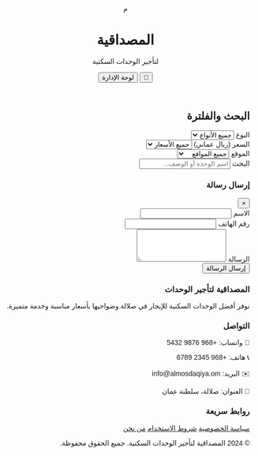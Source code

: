 <!DOCTYPE html>
<html lang="ar" dir="rtl">
<head>
<meta charset="UTF-8">
<meta name="viewport" content="width=device-width, initial-scale=1.0">
<title>المصداقية لتأجير الوحدات السكنية</title>
<script src="https://cdn.tailwindcss.com"></script>
<link rel="stylesheet" href="https://cdn.jsdelivr.net/npm/swiper@10/swiper-bundle.min.css">
<script src="https://cdn.jsdelivr.net/npm/swiper@10/swiper-bundle.min.js"></script>
<link rel="preconnect" href="https://fonts.googleapis.com">
<link rel="preconnect" href="https://fonts.gstatic.com" crossorigin>
<link href="https://fonts.googleapis.com/css2?family=Cairo:wght@200;300;400;500;600;700;800&display=swap" rel="stylesheet">
<script>
tailwind.config = {
theme: {
extend: {
fontFamily: {
'cairo': ['Cairo', 'sans-serif'],
},
colors: {
'oman-blue': '#003f7f',
'oman-light': '#4a90e2',
'accent': '#22c55e',
'warning': '#f59e0b',
}
}
}
}
</script>
<style>
* {
font-family: 'Cairo', sans-serif;
}

.glass-effect {
background: rgba(255, 255, 255, 0.1);
backdrop-filter: blur(10px);
border: 1px solid rgba(255, 255, 255, 0.2);
}

.dark .glass-effect {
background: rgba(0, 0, 0, 0.2);
border: 1px solid rgba(255, 255, 255, 0.1);
}

.gradient-bg {
background: linear-gradient(135deg, #667eea 0%, #764ba2 100%);
}

.dark .gradient-bg {
background: linear-gradient(135deg, #2d3748 0%, #1a202c 100%);
}

.neumorphic {
background: #f7fafc;
box-shadow: 20px 20px 60px #d1d9e6, -20px -20px 60px #ffffff;
}

.dark .neumorphic {
background: #2d3748;
box-shadow: 20px 20px 60px #1a202c, -20px -20px 60px #4a5568;
}

.swiper-pagination-bullet {
background: #4a90e2;
}

.available-day {
background: linear-gradient(45deg, #22c55e, #16a34a);
color: white;
}

.booked-day {
background: linear-gradient(45deg, #ef4444, #dc2626);
color: white;
}

.selected-day {
background: linear-gradient(45deg, #4a90e2, #3b82f6);
color: white;
border: 2px solid #1d4ed8;
}

.fade-in {
animation: fadeIn 0.5s ease-in;
}

@keyframes fadeIn {
from { opacity: 0; transform: translateY(20px); }
to { opacity: 1; transform: translateY(0); }
}

.slide-in {
animation: slideIn 0.3s ease-out;
}

@keyframes slideIn {
from { transform: translateX(-100%); }
to { transform: translateX(0); }
}

/* إصلاح مشكلة التمرير في النوافذ المنبثقة */
.modal-container {
overflow-y: auto;
max-height: 100vh;
}

.modal-content {
margin: 1rem;
max-height: calc(100vh - 2rem);
overflow-y: auto;
}

/* إصلاح مشكلة ألوان النصوص */
.text-adaptive {
color: #374151; /* default gray-700 */
}

.dark .text-adaptive {
color: #f3f4f6; /* dark mode gray-100 */
}

.text-adaptive-secondary {
color: #6b7280; /* default gray-500 */
}

.dark .text-adaptive-secondary {
color: #d1d5db; /* dark mode gray-300 */
}
</style>
</head>
<body class="bg-gray-50 dark:bg-gray-900 transition-all duration-300">
<!-- Header -->
<header class="bg-white dark:bg-gray-800 shadow-lg transition-all duration-300">
<div class="container mx-auto px-4 py-4">
<div class="flex justify-between items-center">
<div class="flex items-center space-x-4 space-x-reverse">
<div class="w-12 h-12 bg-gradient-to-br from-oman-blue to-oman-light rounded-lg flex items-center justify-center">
<span class="text-white font-bold text-xl">م</span>
</div>
<div>
<h1 class="text-2xl font-bold text-oman-blue dark:text-oman-light">المصداقية</h1>
<p class="text-sm text-adaptive-secondary">لتأجير الوحدات السكنية</p>
</div>
</div>

<div class="flex items-center space-x-4 space-x-reverse">
<button onclick="toggleDarkMode()" class="p-2 rounded-lg bg-gray-100 dark:bg-gray-700 hover:bg-gray-200 dark:hover:bg-gray-600 transition-all duration-300">
<span id="theme-icon" class="text-xl">🌙</span>
</button>
<button onclick="showAdminLogin()" class="px-4 py-2 bg-oman-blue hover:bg-oman-light text-white rounded-lg transition-all duration-300">
لوحة الإدارة
</button>
</div>
</div>
</div>
</header>

<!-- Main Content -->
<main id="main-content" class="container mx-auto px-4 py-8">
<!-- Filters Section -->
<div class="neumorphic rounded-2xl p-6 mb-8 fade-in">
<h2 class="text-xl font-bold text-adaptive mb-4">البحث والفلترة</h2>
<div class="grid grid-cols-1 md:grid-cols-4 gap-4">
<div>
<label class="block text-sm font-medium text-adaptive-secondary mb-2">النوع</label>
<select id="typeFilter" class="w-full p-3 border rounded-lg bg-white dark:bg-gray-700 dark:border-gray-600 text-adaptive text-base">
<option value="">جميع الأنواع</option>
<option value="شقة">شقق</option>
<option value="غرفة">غرف</option>
<option value="فيلا">فلل</option>
<option value="بيت">بيوت</option>
</select>
</div>

<div>
<label class="block text-sm font-medium text-adaptive-secondary mb-2">السعر (ريال عماني)</label>
<select id="priceFilter" class="w-full p-3 border rounded-lg bg-white dark:bg-gray-700 dark:border-gray-600 text-adaptive text-base">
<option value="">جميع الأسعار</option>
<option value="0-30">أقل من 30</option>
<option value="30-60">30 - 60</option>
<option value="60-90">60 - 90</option>
<option value="90+">90 وأكثر</option>
</select>
</div>

<div>
<label class="block text-sm font-medium text-adaptive-secondary mb-2">الموقع</label>
<select id="locationFilter" class="w-full p-3 border rounded-lg bg-white dark:bg-gray-700 dark:border-gray-600 text-adaptive text-base">
<option value="">جميع المواقع</option>
<option value="صلالة الجديدة">صلالة الجديدة</option>
<option value="صلالة الوسطى">صلالة الوسطى</option>
<option value="صلالة الغربية">صلالة الغربية</option>
<option value="عوقد">عوقد</option>
<option value="السعادة">السعادة</option>
<option value="صحنوت">صحنوت</option>
<option value="ريسوت">ريسوت</option>
</select>
</div>

<div>
<label class="block text-sm font-medium text-adaptive-secondary mb-2">البحث</label>
<input id="searchInput" type="text" placeholder="اسم الوحدة أو الوصف..." class="w-full p-3 border rounded-lg bg-white dark:bg-gray-700 dark:border-gray-600 text-adaptive text-base">
</div>
</div>
</div>

<!-- Units Grid -->
<div id="unitsGrid" class="grid grid-cols-1 md:grid-cols-2 lg:grid-cols-3 xl:grid-cols-4 gap-6">
<!-- Units will be loaded here -->
</div>
</main>

<!-- Admin Panel -->
<div id="adminPanel" class="hidden fixed inset-0 z-50 bg-gray-900 bg-opacity-75">
<div class="modal-container">
<div class="modal-content bg-white dark:bg-gray-800 rounded-2xl shadow-2xl">
<!-- Admin content will be loaded here -->
</div>
</div>
</div>

<!-- Unit Details Modal -->
<div id="unitModal" class="hidden fixed inset-0 z-40 bg-gray-900 bg-opacity-75">
<div class="modal-container">
<div class="modal-content bg-white dark:bg-gray-800 rounded-2xl shadow-2xl">
<!-- Unit details will be loaded here -->
</div>
</div>
</div>

<!-- Contact Modal -->
<div id="contactModal" class="hidden fixed inset-0 z-40 bg-gray-900 bg-opacity-75">
<div class="modal-container flex items-center justify-center">
<div class="bg-white dark:bg-gray-800 rounded-2xl shadow-2xl w-full max-w-md m-4">
<div class="p-6">
<div class="flex justify-between items-center mb-4">
<h3 class="text-xl font-bold text-adaptive">إرسال رسالة</h3>
<button onclick="closeContactModal()" class="text-adaptive-secondary hover:text-adaptive">
<span class="text-2xl">×</span>
</button>
</div>
<form id="contactForm" class="space-y-4">
<div>
<label class="block text-sm font-medium text-adaptive-secondary mb-2">الاسم</label>
<input type="text" required class="w-full p-3 border rounded-lg bg-white dark:bg-gray-700 dark:border-gray-600 text-adaptive text-base">
</div>
<div>
<label class="block text-sm font-medium text-adaptive-secondary mb-2">رقم الهاتف</label>
<input type="tel" required class="w-full p-3 border rounded-lg bg-white dark:bg-gray-700 dark:border-gray-600 text-adaptive text-base">
</div>
<div>
<label class="block text-sm font-medium text-adaptive-secondary mb-2">الرسالة</label>
<textarea required rows="4" class="w-full p-3 border rounded-lg bg-white dark:bg-gray-700 dark:border-gray-600 text-adaptive text-base"></textarea>
</div>
<button type="submit" class="w-full bg-accent hover:bg-green-600 text-white py-3 rounded-lg font-medium transition-all duration-300">
إرسال الرسالة
</button>
</form>
</div>
</div>
</div>
</div>

<!-- Footer -->
<footer class="bg-oman-blue dark:bg-gray-800 text-white py-8 mt-16">
<div class="container mx-auto px-4">
<div class="grid grid-cols-1 md:grid-cols-3 gap-8">
<div>
<h3 class="text-xl font-bold mb-4" id="footer-company-name">المصداقية لتأجير الوحدات</h3>
<p class="text-gray-300" id="footer-description">نوفر أفضل الوحدات السكنية للإيجار في صلالة وضواحيها بأسعار مناسبة وخدمة متميزة.</p>
</div>
<div>
<h3 class="text-xl font-bold mb-4">التواصل</h3>
<div class="space-y-2">
<p id="footer-whatsapp">📱 واتساب: +968 9876 5432</p>
<p id="footer-phone">📞 هاتف: +968 2345 6789</p>
<p id="footer-email">✉️ البريد: info@almosdaqiya.om</p>
<p id="footer-address">📍 العنوان: صلالة، سلطنة عمان</p>
</div>
</div>
<div>
<h3 class="text-xl font-bold mb-4">روابط سريعة</h3>
<div class="space-y-2">
<a href="#" class="block hover:text-oman-light transition-colors">سياسة الخصوصية</a>
<a href="#" class="block hover:text-oman-light transition-colors">شروط الاستخدام</a>
<a href="#" class="block hover:text-oman-light transition-colors">من نحن</a>
</div>
</div>
</div>
<div class="border-t border-gray-600 mt-8 pt-8 text-center">
<p>&copy; 2024 المصداقية لتأجير الوحدات السكنية. جميع الحقوق محفوظة.</p>
</div>
</div>
</footer>

<script>
// Database simulation with persistence
function loadFromStorage(key, defaultValue) {
try {
const stored = sessionStorage.getItem(key);
return stored ? JSON.parse(stored) : defaultValue;
} catch (e) {
return defaultValue;
}
}

function saveToStorage(key, value) {
try {
sessionStorage.setItem(key, JSON.stringify(value));
} catch (e) {
console.warn('تعذر حفظ البيانات');
}
}

let siteSettings = loadFromStorage('siteSettings', {
phone: '+968 2345 6789',
whatsapp: '+968 9876 5432',
email: 'info@almosdaqiya.om',
address: 'صلالة، سلطنة عمان',
companyName: 'المصداقية لتأجير الوحدات السكنية',
description: 'نوفر أفضل الوحدات السكنية للإيجار في صلالة وضواحيها بأسعار مناسبة وخدمة متميزة.'
});

let units = loadFromStorage('units', [
{
id: 1,
name: "شقة الخليج الراقية",
type: "شقة",
location: "صلالة الجديدة",
description: "شقة مفروشة بالكامل مع إطلالة رائعة على البحر، تحتوي على غرفتين وصالة ومطبخ مجهز",
images: [
"https://picsum.photos/400/300?random=1",
"https://picsum.photos/400/300?random=2",
"https://picsum.photos/400/300?random=3"
],
basePrice: 45,
availability: generateAvailability(45),
contact: {
whatsapp: "+96812345678",
phone: "+96812345678"
}
},
{
id: 2,
name: "فيلا النخيل الفاخرة",
type: "فيلا",
location: "عوقد",
description: "فيلا واسعة مع حديقة خاصة ومسبح، 4 غرف نوم وصالة كبيرة، مناسبة للعائلات الكبيرة",
images: [
"https://picsum.photos/400/300?random=4",
"https://picsum.photos/400/300?random=5",
"https://picsum.photos/400/300?random=6"
],
basePrice: 120,
availability: generateAvailability(120),
contact: {
whatsapp: "+96812345679",
phone: "+96812345679"
}
},
{
id: 3,
name: "غرفة الطلاب المريحة",
type: "غرفة",
location: "صلالة الوسطى",
description: "غرفة مفروشة مناسبة للطلاب مع خدمات مشتركة، قريبة من الجامعة والخدمات",
images: [
"https://picsum.photos/400/300?random=7",
"https://picsum.photos/400/300?random=8"
],
basePrice: 25,
availability: generateAvailability(25),
contact: {
whatsapp: "+96812345680",
phone: "+96812345680"
}
},
{
id: 4,
name: "بيت العائلة التقليدي",
type: "بيت",
location: "صحنوت",
description: "بيت تقليدي مجدد بالكامل، 3 غرف وصالة مع فناء داخلي، هادئ ومناسب للعائلات",
images: [
"https://picsum.photos/400/300?random=9",
"https://picsum.photos/400/300?random=10",
"https://picsum.photos/400/300?random=11"
],
basePrice: 65,
availability: generateAvailability(65),
contact: {
whatsapp: "+96812345681",
phone: "+96812345681"
}
},
{
id: 5,
name: "شقة المدينة العصرية",
type: "شقة",
location: "صلالة الغربية",
description: "شقة حديثة في قلب المدينة، غرفة واحدة وصالة، مؤثثة بأثاث عصري وأجهزة حديثة",
images: [
"https://picsum.photos/400/300?random=12",
"https://picsum.photos/400/300?random=13"
],
basePrice: 55,
availability: generateAvailability(55),
contact: {
whatsapp: "+96812345682",
phone: "+96812345682"
}
},
{
id: 6,
name: "غرفة الشباب المودرن",
type: "غرفة",
location: "السعادة",
description: "غرفة حديثة ومريحة مع خدمات مشتركة عالية الجودة، مناسبة للشباب والمهنيين",
images: [
"https://picsum.photos/400/300?random=14",
"https://picsum.photos/400/300?random=15"
],
basePrice: 35,
availability: generateAvailability(35),
contact: {
whatsapp: "+96812345683",
phone: "+96812345683"
}
}
]);

let messages = loadFromStorage('messages', []);
let currentUser = null;
let selectedDates = [];
let currentUnit = null;

// Generate availability for next 14 days
function generateAvailability(basePrice) {
const availability = {};
const today = new Date();

for (let i = 0; i < 14; i++) {
const date = new Date(today);
date.setDate(today.getDate() + i);
const dateStr = date.toISOString().split('T')[0];

// Random availability and price variation
const isAvailable = Math.random() > 0.3; // 70% chance available
const priceMultiplier = 0.8 + Math.random() * 0.4; // ±20% price variation

availability[dateStr] = {
available: isAvailable,
price: Math.round(basePrice * priceMultiplier)
};
}

return availability;
}

// Initialize app
function initApp() {
loadUnits();
setupEventListeners();
initDarkMode();
updateFooter();
}

// Update footer with site settings
function updateFooter() {
document.getElementById('footer-company-name').textContent = siteSettings.companyName;
document.getElementById('footer-description').textContent = siteSettings.description;
document.getElementById('footer-whatsapp').textContent = `📱 واتساب: ${siteSettings.whatsapp}`;
document.getElementById('footer-phone').textContent = `📞 هاتف: ${siteSettings.phone}`;
document.getElementById('footer-email').textContent = `✉️ البريد: ${siteSettings.email}`;
document.getElementById('footer-address').textContent = `📍 العنوان: ${siteSettings.address}`;
}

// Dark mode functions
function initDarkMode() {
if (window.matchMedia && window.matchMedia('(prefers-color-scheme: dark)').matches) {
document.documentElement.classList.add('dark');
updateThemeIcon();
}

window.matchMedia('(prefers-color-scheme: dark)').addEventListener('change', event => {
if (event.matches) {
document.documentElement.classList.add('dark');
} else {
document.documentElement.classList.remove('dark');
}
updateThemeIcon();
});
}

function toggleDarkMode() {
document.documentElement.classList.toggle('dark');
updateThemeIcon();
}

function updateThemeIcon() {
const icon = document.getElementById('theme-icon');
const isDark = document.documentElement.classList.contains('dark');
icon.textContent = isDark ? '☀️' : '🌙';
}

// Event listeners
function setupEventListeners() {
document.getElementById('typeFilter').addEventListener('change', filterUnits);
document.getElementById('priceFilter').addEventListener('change', filterUnits);
document.getElementById('locationFilter').addEventListener('change', filterUnits);
document.getElementById('searchInput').addEventListener('input', filterUnits);

document.getElementById('contactForm').addEventListener('submit', function(e) {
e.preventDefault();
submitContactForm();
});
}

// Load and display units
function loadUnits() {
const grid = document.getElementById('unitsGrid');
grid.innerHTML = '';

units.forEach(unit => {
const unitCard = createUnitCard(unit);
grid.appendChild(unitCard);
});

// Initialize swipers after DOM is updated
setTimeout(() => {
units.forEach(unit => {
new Swiper(`#swiper-${unit.id}`, {
pagination: {
el: `#swiper-${unit.id} .swiper-pagination`,
clickable: true,
},
navigation: {
nextEl: `#swiper-${unit.id} .swiper-button-next`,
prevEl: `#swiper-${unit.id} .swiper-button-prev`,
},
loop: true,
});
});
}, 100);
}

// Create unit card
function createUnitCard(unit) {
const card = document.createElement('div');
card.className = 'neumorphic rounded-2xl overflow-hidden fade-in hover:shadow-2xl transition-all duration-300';

const availableDates = Object.entries(unit.availability)
.filter(([date, info]) => info.available)
.slice(0, 7); // Show next 7 available days

card.innerHTML = `
<div class="relative">
<div class="swiper" id="swiper-${unit.id}">
<div class="swiper-wrapper">
${unit.images.map(img => `
<div class="swiper-slide">
<img src="${img}" alt="${unit.name}" class="w-full h-48 object-cover">
</div>
`).join('')}
</div>
<div class="swiper-pagination"></div>
<div class="swiper-button-next"></div>
<div class="swiper-button-prev"></div>
</div>
<div class="absolute top-2 right-2 bg-oman-blue text-white px-2 py-1 rounded-lg text-sm font-bold">
${unit.type}
</div>
</div>

<div class="p-4">
<h3 class="text-lg font-bold text-adaptive mb-2">${unit.name}</h3>
<p class="text-sm text-adaptive-secondary mb-2">📍 ${unit.location}</p>
<p class="text-sm text-adaptive mb-4 line-clamp-2">${unit.description}</p>

<!-- Available dates mini calendar -->
<div class="mb-4">
<h4 class="text-sm font-medium text-adaptive-secondary mb-2">الأيام المتاحة القادمة</h4>
<div class="grid grid-cols-7 gap-1">
${availableDates.map(([date, info]) => {
const dateObj = new Date(date);
const dayName = dateObj.toLocaleDateString('en-US', { weekday: 'short' });
const dayNumber = dateObj.getDate();
return `
<div class="text-center p-1 bg-accent text-white rounded text-xs">
<div class="font-bold">${dayName}</div>
<div>${dayNumber}</div>
<div class="text-xs">${info.price}ر.ع</div>
</div>
`;
}).join('')}
</div>
</div>

<div class="flex justify-between items-center">
<div class="text-lg font-bold text-oman-blue dark:text-oman-light">
من ${unit.basePrice} ر.ع/ليلة
</div>
<div class="flex space-x-2 space-x-reverse">
<button onclick="showUnitDetails(${unit.id})" class="px-3 py-1 bg-oman-blue hover:bg-oman-light text-white rounded-lg text-sm transition-all duration-300">
التفاصيل
</button>
<a href="https://wa.me/${unit.contact.whatsapp}?text=${encodeURIComponent('مرحباً، أود الاستفسار عن ' + unit.name)}" target="_blank" class="px-3 py-1 bg-accent hover:bg-green-600 text-white rounded-lg text-sm transition-all duration-300 inline-block text-center">
تواصل
</a>
</div>
</div>
</div>
`;

return card;
}

// Filter units
function filterUnits() {
const typeFilter = document.getElementById('typeFilter').value;
const priceFilter = document.getElementById('priceFilter').value;
const locationFilter = document.getElementById('locationFilter').value;
const searchInput = document.getElementById('searchInput').value.toLowerCase();

const filteredUnits = units.filter(unit => {
// Type filter
if (typeFilter && unit.type !== typeFilter) return false;

// Price filter
if (priceFilter) {
const [min, max] = priceFilter.split('-').map(p => p.replace('+', ''));
if (max) {
if (unit.basePrice < parseInt(min) || unit.basePrice > parseInt(max)) return false;
} else {
if (unit.basePrice < parseInt(min)) return false;
}
}

// Location filter
if (locationFilter && unit.location !== locationFilter) return false;

// Search filter
if (searchInput) {
const searchText = unit.name.toLowerCase() + ' ' + unit.description.toLowerCase();
if (!searchText.includes(searchInput)) return false;
}

return true;
});

const grid = document.getElementById('unitsGrid');
grid.innerHTML = '';

if (filteredUnits.length === 0) {
grid.innerHTML = `
<div class="col-span-full text-center py-12">
<div class="text-6xl mb-4">🏠</div>
<h3 class="text-xl font-bold text-adaptive mb-2">لا توجد وحدات متاحة</h3>
<p class="text-adaptive-secondary">جرب تغيير معايير البحث</p>
</div>
`;
return;
}

filteredUnits.forEach(unit => {
const unitCard = createUnitCard(unit);
grid.appendChild(unitCard);
});

// Re-initialize swipers
setTimeout(() => {
filteredUnits.forEach(unit => {
new Swiper(`#swiper-${unit.id}`, {
pagination: {
el: `#swiper-${unit.id} .swiper-pagination`,
clickable: true,
},
navigation: {
nextEl: `#swiper-${unit.id} .swiper-button-next`,
prevEl: `#swiper-${unit.id} .swiper-button-prev`,
},
loop: true,
});
});
}, 100);
}

// Show unit details modal
function showUnitDetails(unitId) {
const unit = units.find(u => u.id === unitId);
currentUnit = unit;
selectedDates = [];

const modal = document.getElementById('unitModal');
modal.querySelector('.modal-content').innerHTML = `
<div class="p-6">
<div class="flex justify-between items-start mb-6">
<div>
<h2 class="text-2xl font-bold text-adaptive">${unit.name}</h2>
<p class="text-adaptive-secondary">📍 ${unit.location} • ${unit.type}</p>
</div>
<button onclick="closeUnitModal()" class="text-adaptive-secondary hover:text-adaptive">
<span class="text-3xl">×</span>
</button>
</div>

<!-- Images -->
<div class="mb-6">
<div class="swiper" id="modal-swiper">
<div class="swiper-wrapper">
${unit.images.map(img => `
<div class="swiper-slide">
<img src="${img}" alt="${unit.name}" class="w-full h-64 md:h-96 object-cover rounded-lg">
</div>
`).join('')}
</div>
<div class="swiper-pagination"></div>
<div class="swiper-button-next"></div>
<div class="swiper-button-prev"></div>
</div>
</div>

<!-- Description -->
<div class="mb-6">
<h3 class="text-lg font-bold text-adaptive mb-2">الوصف</h3>
<p class="text-adaptive">${unit.description}</p>
</div>

<!-- Availability Calendar -->
<div class="mb-6">
<h3 class="text-lg font-bold text-adaptive mb-4">التواريخ المتاحة وأسعارها</h3>
<div class="grid grid-cols-7 gap-2" id="calendar-${unit.id}">
${generateCalendar(unit)}
</div>
<div id="selected-info" class="mt-4 p-4 bg-gray-100 dark:bg-gray-700 rounded-lg hidden">
<h4 class="font-bold text-adaptive mb-2">التواريخ المختارة:</h4>
<div id="selected-dates" class="text-adaptive"></div>
<div id="total-price" class="text-xl font-bold text-oman-blue dark:text-oman-light mt-2"></div>
<button onclick="confirmBooking()" class="mt-3 w-full bg-accent hover:bg-green-600 text-white py-2 rounded-lg font-medium transition-all duration-300">
تأكيد الحجز
</button>
</div>
</div>

<!-- Contact Info -->
<div class="border-t pt-6">
<h3 class="text-lg font-bold text-adaptive mb-4">معلومات التواصل</h3>
<div class="flex flex-wrap gap-4">
<a href="https://wa.me/${unit.contact.whatsapp}" target="_blank" class="flex items-center space-x-2 space-x-reverse bg-green-500 hover:bg-green-600 text-white px-4 py-2 rounded-lg transition-all duration-300">
<span>💬</span>
<span>واتساب</span>
</a>
<a href="tel:${unit.contact.phone}" class="flex items-center space-x-2 space-x-reverse bg-blue-500 hover:bg-blue-600 text-white px-4 py-2 rounded-lg transition-all duration-300">
<span>📞</span>
<span>اتصال مباشر</span>
</a>
<button onclick="showContactModal(${unit.id})" class="flex items-center space-x-2 space-x-reverse bg-oman-blue hover:bg-oman-light text-white px-4 py-2 rounded-lg transition-all duration-300">
<span>✉️</span>
<span>إرسال رسالة</span>
</button>
</div>
</div>
</div>
`;

modal.classList.remove('hidden');

// Initialize modal swiper
setTimeout(() => {
new Swiper('#modal-swiper', {
pagination: {
el: '#modal-swiper .swiper-pagination',
clickable: true,
},
navigation: {
nextEl: '#modal-swiper .swiper-button-next',
prevEl: '#modal-swiper .swiper-button-prev',
},
loop: true,
});
}, 100);
}

// Generate calendar for unit
function generateCalendar(unit) {
let html = '';
const today = new Date();

// Add day headers in English (Gregorian calendar)
const dayHeaders = ['Sun', 'Mon', 'Tue', 'Wed', 'Thu', 'Fri', 'Sat'];
dayHeaders.forEach(day => {
html += `<div class="text-center font-bold text-adaptive p-2">${day}</div>`;
});

// Add padding for first week
const firstDay = today.getDay();
for (let i = 0; i < firstDay; i++) {
html += `<div></div>`;
}

// Add days
for (let i = 0; i < 14; i++) {
const date = new Date(today);
date.setDate(today.getDate() + i);
const dateStr = date.toISOString().split('T')[0];
const dayInfo = unit.availability[dateStr];

if (dayInfo) {
const cssClass = dayInfo.available ? 'available-day cursor-pointer hover:opacity-80' : 'booked-day cursor-not-allowed';
const formattedDate = date.toLocaleDateString('en-US', { month: 'short', day: 'numeric' });
html += `
<div onclick="${dayInfo.available ? `selectDate('${dateStr}', ${dayInfo.price})` : ''}"
class="text-center p-2 rounded-lg ${cssClass} transition-all duration-300"
data-date="${dateStr}">
<div class="font-bold">${date.getDate()}</div>
<div class="text-xs">${dayInfo.available ? dayInfo.price + 'ر.ع' : 'محجوز'}</div>
</div>
`;
}
}

return html;
}

// Select date for booking
function selectDate(dateStr, price) {
const dateElement = document.querySelector(`[data-date="${dateStr}"]`);

if (selectedDates.find(d => d.date === dateStr)) {
// Deselect
selectedDates = selectedDates.filter(d => d.date !== dateStr);
dateElement.classList.remove('selected-day');
dateElement.classList.add('available-day');
} else {
// Select
selectedDates.push({ date: dateStr, price: price });
dateElement.classList.remove('available-day');
dateElement.classList.add('selected-day');
}

updateSelectedInfo();
}

// Update selected dates info
function updateSelectedInfo() {
const selectedInfo = document.getElementById('selected-info');
const selectedDatesDiv = document.getElementById('selected-dates');
const totalPriceDiv = document.getElementById('total-price');

if (selectedDates.length === 0) {
selectedInfo.classList.add('hidden');
return;
}

selectedInfo.classList.remove('hidden');

// Sort dates
selectedDates.sort((a, b) => new Date(a.date) - new Date(b.date));

// Display dates in Gregorian format
const datesText = selectedDates.map(d => {
const date = new Date(d.date);
return `${date.toLocaleDateString('en-US')} (${d.price} ر.ع)`;
}).join(' • ');

selectedDatesDiv.textContent = datesText;

// Calculate total
const total = selectedDates.reduce((sum, d) => sum + d.price, 0);
totalPriceDiv.textContent = `المجموع: ${total} ر.ع لمدة ${selectedDates.length} ليلة`;
}

// Confirm booking
function confirmBooking() {
if (selectedDates.length === 0) return;

const total = selectedDates.reduce((sum, d) => sum + d.price, 0);
const message = `أود حجز ${currentUnit.name} للتواريخ التالية:\n${selectedDates.map(d => new Date(d.date).toLocaleDateString('en-US')).join(', ')}\nالمجموع: ${total} ر.ع`;

// Open WhatsApp with pre-filled message
const whatsappUrl = `https://wa.me/${currentUnit.contact.whatsapp}?text=${encodeURIComponent(message)}`;
window.open(whatsappUrl, '_blank');

// Show success message
showNotification('تم إرسال طلب الحجز عبر واتساب!', 'success');
closeUnitModal();
}

// Close unit modal
function closeUnitModal() {
document.getElementById('unitModal').classList.add('hidden');
selectedDates = [];
currentUnit = null;
}

// Show contact modal
function showContactModal(unitId) {
const unit = units.find(u => u.id === unitId);
currentUnit = unit;
document.getElementById('contactModal').classList.remove('hidden');
}

// Close contact modal
function closeContactModal() {
document.getElementById('contactModal').classList.add('hidden');
document.getElementById('contactForm').reset();
}

// Submit contact form
function submitContactForm() {
const form = document.getElementById('contactForm');
const formData = new FormData(form);

const message = {
id: Date.now(),
unitId: currentUnit.id,
unitName: currentUnit.name,
name: formData.get('name') || form.elements[0].value,
phone: formData.get('phone') || form.elements[1].value,
message: formData.get('message') || form.elements[2].value,
timestamp: new Date().toISOString()
};

messages.push(message);
saveToStorage('messages', messages);

showNotification('تم إرسال رسالتك بنجاح! سنتواصل معك قريباً.', 'success');
closeContactModal();
}

// Admin functions
function showAdminLogin() {
const adminPanel = document.getElementById('adminPanel');
adminPanel.querySelector('.modal-content').innerHTML = `
<div class="p-8">
<div class="text-center mb-8">
<div class="w-16 h-16 bg-gradient-to-br from-oman-blue to-oman-light rounded-full flex items-center justify-center mx-auto mb-4">
<span class="text-white font-bold text-2xl">🔐</span>
</div>
<h2 class="text-2xl font-bold text-adaptive">تسجيل دخول الإدارة</h2>
</div>

<form onsubmit="adminLogin(event)" class="space-y-6">
<div>
<label class="block text-sm font-medium text-adaptive-secondary mb-2">اسم المستخدم</label>
<input type="text" value="" required class="w-full p-3 border rounded-lg bg-white dark:bg-gray-700 dark:border-gray-600 text-adaptive text-base">
</div>
<div>
<label class="block text-sm font-medium text-adaptive-secondary mb-2">كلمة المرور</label>
<input type="password" value="" required class="w-full p-3 border rounded-lg bg-white dark:bg-gray-700 dark:border-gray-600 text-adaptive text-base">
</div>
<button type="submit" class="w-full bg-oman-blue hover:bg-oman-light text-white py-3 rounded-lg font-medium transition-all duration-300">
دخول
</button>
<button type="button" onclick="closeAdminPanel()" class="w-full bg-gray-500 hover:bg-gray-600 text-white py-3 rounded-lg font-medium transition-all duration-300">
إلغاء
</button>
</form>
</div>
`;
adminPanel.classList.remove('hidden');
}

// Admin login
function adminLogin(event) {
event.preventDefault();
const form = event.target;
const username = form.elements[0].value;
const password = form.elements[1].value;

if (username === 'AbuSalim' && password === '19802002') {
currentUser = { username: 'admin', role: 'admin' };
showAdminDashboard();
} else {
showNotification('بيانات تسجيل الدخول غير صحيحة', 'error');
}
}

// Show admin dashboard
function showAdminDashboard() {
const adminPanel = document.getElementById('adminPanel');
adminPanel.querySelector('.modal-content').innerHTML = `
<!-- Admin Header -->
<div class="bg-gradient-to-r from-oman-blue to-oman-light text-white p-6 rounded-t-2xl">
<div class="flex justify-between items-center">
<div>
<h1 class="text-2xl font-bold">لوحة إدارة المصداقية</h1>
<p class="text-blue-100">مرحباً بك، ${currentUser.username}</p>
</div>
<div class="flex space-x-4 space-x-reverse">
<button onclick="closeAdminPanel()" class="bg-white bg-opacity-20 hover:bg-opacity-30 px-4 py-2 rounded-lg transition-all duration-300">
خروج
</button>
</div>
</div>
</div>

<!-- Admin Navigation -->
<div class="border-b dark:border-gray-700">
<nav class="flex space-x-8 space-x-reverse px-6">
<button onclick="showAdminTab('units')" class="admin-tab-btn active px-4 py-3 font-medium border-b-2 border-oman-blue text-oman-blue">
إدارة الوحدات
</button>
<button onclick="showAdminTab('messages')" class="admin-tab-btn px-4 py-3 font-medium border-b-2 border-transparent text-adaptive-secondary hover:text-adaptive">
الرسائل (${messages.length})
</button>
<button onclick="showAdminTab('settings')" class="admin-tab-btn px-4 py-3 font-medium border-b-2 border-transparent text-adaptive-secondary hover:text-adaptive">
إعدادات الموقع
</button>
<button onclick="showAdminTab('analytics')" class="admin-tab-btn px-4 py-3 font-medium border-b-2 border-transparent text-adaptive-secondary hover:text-adaptive">
الإحصائيات
</button>
</nav>
</div>

<!-- Admin Content -->
<div id="admin-content" class="p-6">
${getAdminUnitsContent()}
</div>
`;
}

// Show admin tab
function showAdminTab(tab) {
// Update tab buttons
document.querySelectorAll('.admin-tab-btn').forEach(btn => {
btn.classList.remove('active', 'border-oman-blue', 'text-oman-blue');
btn.classList.add('border-transparent', 'text-adaptive-secondary');
});

event.target.classList.add('active', 'border-oman-blue', 'text-oman-blue');
event.target.classList.remove('border-transparent', 'text-adaptive-secondary');

// Update content
const content = document.getElementById('admin-content');
switch(tab) {
case 'units':
content.innerHTML = getAdminUnitsContent();
break;
case 'messages':
content.innerHTML = getAdminMessagesContent();
break;
case 'settings':
content.innerHTML = getAdminSettingsContent();
break;
case 'analytics':
content.innerHTML = getAdminAnalyticsContent();
break;
}
}

// Get admin units content
function getAdminUnitsContent() {
return `
<div class="mb-6">
<div class="flex justify-between items-center">
<h2 class="text-xl font-bold text-adaptive">إدارة الوحدات</h2>
<button onclick="showAddUnitForm()" class="bg-accent hover:bg-green-600 text-white px-6 py-2 rounded-lg font-medium transition-all duration-300">
+ إضافة وحدة جديدة
</button>
</div>
</div>

<div class="overflow-x-auto">
<table class="w-full bg-white dark:bg-gray-700 rounded-lg shadow">
<thead class="bg-gray-50 dark:bg-gray-800">
<tr>
<th class="px-6 py-3 text-right text-xs font-medium text-adaptive-secondary uppercase tracking-wider">الوحدة</th>
<th class="px-6 py-3 text-right text-xs font-medium text-adaptive-secondary uppercase tracking-wider">النوع</th>
<th class="px-6 py-3 text-right text-xs font-medium text-adaptive-secondary uppercase tracking-wider">الموقع</th>
<th class="px-6 py-3 text-right text-xs font-medium text-adaptive-secondary uppercase tracking-wider">السعر الأساسي</th>
<th class="px-6 py-3 text-right text-xs font-medium text-adaptive-secondary uppercase tracking-wider">الإجراءات</th>
</tr>
</thead>
<tbody class="divide-y divide-gray-200 dark:divide-gray-600">
${units.map(unit => `
<tr class="hover:bg-gray-50 dark:hover:bg-gray-600">
<td class="px-6 py-4">
<div class="flex items-center">
<img src="${unit.images[0]}" alt="${unit.name}" class="w-12 h-12 rounded-lg object-cover ml-4">
<div>
<div class="text-sm font-medium text-adaptive">${unit.name}</div>
</div>
</div>
</td>
<td class="px-6 py-4 text-sm text-adaptive">${unit.type}</td>
<td class="px-6 py-4 text-sm text-adaptive">${unit.location}</td>
<td class="px-6 py-4 text-sm text-adaptive">${unit.basePrice} ر.ع</td>
<td class="px-6 py-4 text-sm font-medium">
<div class="flex space-x-2 space-x-reverse">
<button onclick="editUnit(${unit.id})" class="text-oman-blue hover:text-oman-light">تعديل</button>
<button onclick="deleteUnit(${unit.id})" class="text-red-600 hover:text-red-900">حذف</button>
</div>
</td>
</tr>
`).join('')}
</tbody>
</table>
</div>
`;
}

// Get admin messages content
function getAdminMessagesContent() {
return `
<div class="mb-6">
<h2 class="text-xl font-bold text-adaptive">الرسائل الواردة</h2>
</div>

${messages.length === 0 ? `
<div class="text-center py-12">
<div class="text-6xl mb-4">📬</div>
<h3 class="text-xl font-bold text-adaptive mb-2">لا توجد رسائل</h3>
<p class="text-adaptive-secondary">ستظهر الرسائل الجديدة هنا</p>
</div>
` : `
<div class="space-y-4">
${messages.map(message => `
<div class="bg-white dark:bg-gray-700 rounded-lg shadow p-6">
<div class="flex justify-between items-start mb-4">
<div>
<h3 class="text-lg font-bold text-adaptive">${message.name}</h3>
<p class="text-sm text-adaptive-secondary">📞 ${message.phone}</p>
<p class="text-sm text-adaptive-secondary">🏠 ${message.unitName}</p>
</div>
<div class="text-sm text-adaptive-secondary">
${new Date(message.timestamp).toLocaleDateString('en-US')}
</div>
</div>
<div class="bg-gray-50 dark:bg-gray-600 rounded-lg p-4">
<p class="text-adaptive">${message.message}</p>
</div>
<div class="mt-4 flex space-x-4 space-x-reverse">
<a href="tel:${message.phone}" class="text-oman-blue hover:text-oman-light">اتصال</a>
<a href="https://wa.me/${message.phone}" target="_blank" class="text-green-600 hover:text-green-700">واتساب</a>
</div>
</div>
`).join('')}
</div>
`}
`;
}

// Get admin settings content
function getAdminSettingsContent() {
return `
<div class="mb-6">
<h2 class="text-xl font-bold text-adaptive">إعدادات الموقع</h2>
<p class="text-adaptive-secondary">تحديث معلومات الشركة التي تظهر في أسفل الموقع</p>
</div>

<form onsubmit="saveSiteSettings(event)" class="space-y-6">
<div class="grid grid-cols-1 md:grid-cols-2 gap-6">
<div>
<label class="block text-sm font-medium text-adaptive-secondary mb-2">اسم الشركة</label>
<input type="text" value="${siteSettings.companyName}" required class="w-full p-3 border rounded-lg bg-white dark:bg-gray-700 dark:border-gray-600 text-adaptive text-base">
</div>
<div>
<label class="block text-sm font-medium text-adaptive-secondary mb-2">العنوان</label>
<input type="text" value="${siteSettings.address}" required class="w-full p-3 border rounded-lg bg-white dark:bg-gray-700 dark:border-gray-600 text-adaptive text-base">
</div>
<div>
<label class="block text-sm font-medium text-adaptive-secondary mb-2">رقم الهاتف</label>
<input type="tel" value="${siteSettings.phone}" required class="w-full p-3 border rounded-lg bg-white dark:bg-gray-700 dark:border-gray-600 text-adaptive text-base">
</div>
<div>
<label class="block text-sm font-medium text-adaptive-secondary mb-2">رقم واتساب</label>
<input type="tel" value="${siteSettings.whatsapp}" required class="w-full p-3 border rounded-lg bg-white dark:bg-gray-700 dark:border-gray-600 text-adaptive text-base">
</div>
<div class="md:col-span-2">
<label class="block text-sm font-medium text-adaptive-secondary mb-2">البريد الإلكتروني</label>
<input type="email" value="${siteSettings.email}" required class="w-full p-3 border rounded-lg bg-white dark:bg-gray-700 dark:border-gray-600 text-adaptive text-base">
</div>
</div>

<div>
<label class="block text-sm font-medium text-adaptive-secondary mb-2">وصف الشركة</label>
<textarea required rows="4" class="w-full p-3 border rounded-lg bg-white dark:bg-gray-700 dark:border-gray-600 text-adaptive text-base">${siteSettings.description}</textarea>
</div>

<div class="flex space-x-4 space-x-reverse">
<button type="submit" class="bg-oman-blue hover:bg-oman-light text-white px-6 py-3 rounded-lg font-medium transition-all duration-300">
حفظ الإعدادات
</button>
<button type="button" onclick="showAdminTab('units')" class="bg-gray-500 hover:bg-gray-600 text-white px-6 py-3 rounded-lg font-medium transition-all duration-300">
إلغاء
</button>
</div>
</form>
`;
}

// Save site settings
function saveSiteSettings(event) {
event.preventDefault();
const form = event.target;
const elements = form.elements;

siteSettings = {
companyName: elements[0].value,
address: elements[1].value,
phone: elements[2].value,
whatsapp: elements[3].value,
email: elements[4].value,
description: elements[5].value
};

saveToStorage('siteSettings', siteSettings);
updateFooter();
showNotification('تم حفظ إعدادات الموقع بنجاح!', 'success');
}

// Get admin analytics content
function getAdminAnalyticsContent() {
const totalUnits = units.length;
const avgPrice = Math.round(units.reduce((sum, unit) => sum + unit.basePrice, 0) / units.length);
const typeStats = units.reduce((stats, unit) => {
stats[unit.type] = (stats[unit.type] || 0) + 1;
return stats;
}, {});

return `
<div class="mb-6">
<h2 class="text-xl font-bold text-adaptive">الإحصائيات</h2>
</div>

<div class="grid grid-cols-1 md:grid-cols-2 lg:grid-cols-4 gap-6 mb-8">
<div class="bg-gradient-to-br from-blue-500 to-blue-600 text-white rounded-lg p-6">
<div class="text-3xl font-bold">${totalUnits}</div>
<div class="text-blue-100">إجمالي الوحدات</div>
</div>
<div class="bg-gradient-to-br from-green-500 to-green-600 text-white rounded-lg p-6">
<div class="text-3xl font-bold">${messages.length}</div>
<div class="text-green-100">الرسائل الواردة</div>
</div>
<div class="bg-gradient-to-br from-purple-500 to-purple-600 text-white rounded-lg p-6">
<div class="text-3xl font-bold">${avgPrice}</div>
<div class="text-purple-100">متوسط السعر (ر.ع)</div>
</div>
<div class="bg-gradient-to-br from-orange-500 to-orange-600 text-white rounded-lg p-6">
<div class="text-3xl font-bold">${Object.keys(typeStats).length}</div>
<div class="text-orange-100">أنواع الوحدات</div>
</div>
</div>

<div class="grid grid-cols-1 lg:grid-cols-2 gap-6">
<div class="bg-white dark:bg-gray-700 rounded-lg shadow p-6">
<h3 class="text-lg font-bold text-adaptive mb-4">توزيع أنواع الوحدات</h3>
<div class="space-y-3">
${Object.entries(typeStats).map(([type, count]) => `
<div class="flex justify-between items-center">
<span class="text-adaptive">${type}</span>
<div class="flex items-center">
<div class="w-24 bg-gray-200 dark:bg-gray-600 rounded-full h-2 ml-3">
<div class="bg-oman-blue h-2 rounded-full" style="width: ${(count / totalUnits) * 100}%"></div>
</div>
<span class="text-sm font-medium text-adaptive-secondary">${count}</span>
</div>
</div>
`).join('')}
</div>
</div>

<div class="bg-white dark:bg-gray-700 rounded-lg shadow p-6">
<h3 class="text-lg font-bold text-adaptive mb-4">الوحدات الأعلى سعراً</h3>
<div class="space-y-3">
${units.sort((a, b) => b.basePrice - a.basePrice).slice(0, 5).map(unit => `
<div class="flex justify-between items-center">
<span class="text-adaptive">${unit.name}</span>
<span class="font-bold text-oman-blue dark:text-oman-light">${unit.basePrice} ر.ع</span>
</div>
`).join('')}
</div>
</div>
</div>
`;
}

// Show add unit form
function showAddUnitForm() {
const content = document.getElementById('admin-content');
content.innerHTML = `
<div class="mb-6">
<div class="flex items-center space-x-4 space-x-reverse">
<button onclick="showAdminTab('units')" class="text-adaptive-secondary hover:text-adaptive">
← العودة
</button>
<h2 class="text-xl font-bold text-adaptive">إضافة وحدة جديدة</h2>
</div>
</div>

<form onsubmit="saveUnit(event)" class="space-y-6">
<div class="grid grid-cols-1 md:grid-cols-2 gap-6">
<div>
<label class="block text-sm font-medium text-adaptive-secondary mb-2">اسم الوحدة</label>
<input type="text" required class="w-full p-3 border rounded-lg bg-white dark:bg-gray-700 dark:border-gray-600 text-adaptive text-base">
</div>
<div>
<label class="block text-sm font-medium text-adaptive-secondary mb-2">النوع</label>
<select required class="w-full p-3 border rounded-lg bg-white dark:bg-gray-700 dark:border-gray-600 text-adaptive text-base">
<option value="">اختر النوع</option>
<option value="شقة">شقة</option>
<option value="غرفة">غرفة</option>
<option value="فيلا">فيلا</option>
<option value="بيت">بيت</option>
</select>
</div>
<div>
<label class="block text-sm font-medium text-adaptive-secondary mb-2">الموقع</label>
<select required class="w-full p-3 border rounded-lg bg-white dark:bg-gray-700 dark:border-gray-600 text-adaptive text-base">
<option value="">اختر الموقع</option>
<option value="صلالة الجديدة">صلالة الجديدة</option>
<option value="صلالة الوسطى">صلالة الوسطى</option>
<option value="صلالة الغربية">صلالة الغربية</option>
<option value="عوقد">عوقد</option>
<option value="السعادة">السعادة</option>
<option value="صحنوت">صحنوت</option>
<option value="ريسوت">ريسوت</option>
</select>
</div>
<div>
<label class="block text-sm font-medium text-adaptive-secondary mb-2">السعر الأساسي (ر.ع)</label>
<input type="number" min="1" required class="w-full p-3 border rounded-lg bg-white dark:bg-gray-700 dark:border-gray-600 text-adaptive text-base">
</div>
</div>

<div>
<label class="block text-sm font-medium text-adaptive-secondary mb-2">الوصف</label>
<textarea required rows="4" class="w-full p-3 border rounded-lg bg-white dark:bg-gray-700 dark:border-gray-600 text-adaptive text-base"></textarea>
</div>

<div class="grid grid-cols-1 md:grid-cols-2 gap-6">
<div>
<label class="block text-sm font-medium text-adaptive-secondary mb-2">رقم واتساب</label>
<input type="tel" placeholder="+968xxxxxxxx" required class="w-full p-3 border rounded-lg bg-white dark:bg-gray-700 dark:border-gray-600 text-adaptive text-base">
</div>
<div>
<label class="block text-sm font-medium text-adaptive-secondary mb-2">رقم الهاتف</label>
<input type="tel" placeholder="+968xxxxxxxx" required class="w-full p-3 border rounded-lg bg-white dark:bg-gray-700 dark:border-gray-600 text-adaptive text-base">
</div>
</div>

<div>
<label class="block text-sm font-medium text-adaptive-secondary mb-2">روابط الصور (كل رابط في سطر منفصل - حتى 23 صورة)</label>
<textarea rows="6" placeholder="https://picsum.photos/400/300?random=1&#10;https://picsum.photos/400/300?random=2&#10;..." class="w-full p-3 border rounded-lg bg-white dark:bg-gray-700 dark:border-gray-600 text-adaptive text-base"></textarea>
<p class="text-sm text-adaptive-secondary mt-1">اتركه فارغاً لاستخدام صور تلقائية</p>
</div>

<div class="flex space-x-4 space-x-reverse">
<button type="submit" class="bg-accent hover:bg-green-600 text-white px-6 py-3 rounded-lg font-medium transition-all duration-300">
حفظ الوحدة
</button>
<button type="button" onclick="showAdminTab('units')" class="bg-gray-500 hover:bg-gray-600 text-white px-6 py-3 rounded-lg font-medium transition-all duration-300">
إلغاء
</button>
</div>
</form>
`;
}

// Save unit
function saveUnit(event) {
event.preventDefault();
const form = event.target;
const elements = form.elements;

// Get image URLs
let images = [];
const imageUrls = elements[6].value.trim();
if (imageUrls) {
images = imageUrls.split('\n').filter(url => url.trim()).slice(0, 23);
} else {
// Generate random images
const numImages = Math.floor(Math.random() * 3) + 2; // 2-4 images
for (let i = 0; i < numImages; i++) {
images.push(`https://picsum.photos/400/300?random=${Date.now()}-${i}`);
}
}

const newUnit = {
id: Date.now(),
name: elements[0].value,
type: elements[1].value,
location: elements[2].value,
basePrice: parseInt(elements[3].value),
description: elements[4].value,
contact: {
whatsapp: elements[5].value,
phone: elements[7].value
},
images: images,
availability: generateAvailability(parseInt(elements[3].value))
};

units.push(newUnit);
saveToStorage('units', units);
showNotification('تم إضافة الوحدة بنجاح!', 'success');
showAdminTab('units');

// Refresh main page units
loadUnits();
}

// Edit unit
function editUnit(unitId) {
const unit = units.find(u => u.id === unitId);
const content = document.getElementById('admin-content');

content.innerHTML = `
<div class="mb-6">
<div class="flex items-center space-x-4 space-x-reverse">
<button onclick="showAdminTab('units')" class="text-adaptive-secondary hover:text-adaptive">
← العودة
</button>
<h2 class="text-xl font-bold text-adaptive">تعديل الوحدة</h2>
</div>
</div>

<form onsubmit="updateUnit(event, ${unitId})" class="space-y-6">
<div class="grid grid-cols-1 md:grid-cols-2 gap-6">
<div>
<label class="block text-sm font-medium text-adaptive-secondary mb-2">اسم الوحدة</label>
<input type="text" value="${unit.name}" required class="w-full p-3 border rounded-lg bg-white dark:bg-gray-700 dark:border-gray-600 text-adaptive text-base">
</div>
<div>
<label class="block text-sm font-medium text-adaptive-secondary mb-2">النوع</label>
<select required class="w-full p-3 border rounded-lg bg-white dark:bg-gray-700 dark:border-gray-600 text-adaptive text-base">
<option value="شقة" ${unit.type === 'شقة' ? 'selected' : ''}>شقة</option>
<option value="غرفة" ${unit.type === 'غرفة' ? 'selected' : ''}>غرفة</option>
<option value="فيلا" ${unit.type === 'فيلا' ? 'selected' : ''}>فيلا</option>
<option value="بيت" ${unit.type === 'بيت' ? 'selected' : ''}>بيت</option>
</select>
</div>
<div>
<label class="block text-sm font-medium text-adaptive-secondary mb-2">الموقع</label>
<select required class="w-full p-3 border rounded-lg bg-white dark:bg-gray-700 dark:border-gray-600 text-adaptive text-base">
<option value="صلالة الجديدة" ${unit.location === 'صلالة الجديدة' ? 'selected' : ''}>صلالة الجديدة</option>
<option value="صلالة الوسطى" ${unit.location === 'صلالة الوسطى' ? 'selected' : ''}>صلالة الوسطى</option>
<option value="صلالة الغربية" ${unit.location === 'صلالة الغربية' ? 'selected' : ''}>صلالة الغربية</option>
<option value="عوقد" ${unit.location === 'عوقد' ? 'selected' : ''}>عوقد</option>
<option value="السعادة" ${unit.location === 'السعادة' ? 'selected' : ''}>السعادة</option>
<option value="صحنوت" ${unit.location === 'صحنوت' ? 'selected' : ''}>صحنوت</option>
<option value="ريسوت" ${unit.location === 'ريسوت' ? 'selected' : ''}>ريسوت</option>
</select>
</div>
<div>
<label class="block text-sm font-medium text-adaptive-secondary mb-2">السعر الأساسي (ر.ع)</label>
<input type="number" value="${unit.basePrice}" min="1" required class="w-full p-3 border rounded-lg bg-white dark:bg-gray-700 dark:border-gray-600 text-adaptive text-base">
</div>
</div>

<div>
<label class="block text-sm font-medium text-adaptive-secondary mb-2">الوصف</label>
<textarea required rows="4" class="w-full p-3 border rounded-lg bg-white dark:bg-gray-700 dark:border-gray-600 text-adaptive text-base">${unit.description}</textarea>
</div>

<div class="grid grid-cols-1 md:grid-cols-2 gap-6">
<div>
<label class="block text-sm font-medium text-adaptive-secondary mb-2">رقم واتساب</label>
<input type="tel" value="${unit.contact.whatsapp}" required class="w-full p-3 border rounded-lg bg-white dark:bg-gray-700 dark:border-gray-600 text-adaptive text-base">
</div>
<div>
<label class="block text-sm font-medium text-adaptive-secondary mb-2">رقم الهاتف</label>
<input type="tel" value="${unit.contact.phone}" required class="w-full p-3 border rounded-lg bg-white dark:bg-gray-700 dark:border-gray-600 text-adaptive text-base">
</div>
</div>

<div>
<label class="block text-sm font-medium text-adaptive-secondary mb-2">روابط الصور (كل رابط في سطر منفصل)</label>
<textarea rows="6" class="w-full p-3 border rounded-lg bg-white dark:bg-gray-700 dark:border-gray-600 text-adaptive text-base">${unit.images.join('\n')}</textarea>
</div>

<div class="flex space-x-4 space-x-reverse">
<button type="submit" class="bg-oman-blue hover:bg-oman-light text-white px-6 py-3 rounded-lg font-medium transition-all duration-300">
تحديث الوحدة
</button>
<button type="button" onclick="showAdminTab('units')" class="bg-gray-500 hover:bg-gray-600 text-white px-6 py-3 rounded-lg font-medium transition-all duration-300">
إلغاء
</button>
</div>
</form>
`;
}

// Update unit
function updateUnit(event, unitId) {
event.preventDefault();
const form = event.target;
const elements = form.elements;

const unitIndex = units.findIndex(u => u.id === unitId);
const images = elements[6].value.trim().split('\n').filter(url => url.trim());

units[unitIndex] = {
...units[unitIndex],
name: elements[0].value,
type: elements[1].value,
location: elements[2].value,
basePrice: parseInt(elements[3].value),
description: elements[4].value,
contact: {
whatsapp: elements[5].value,
phone: elements[7].value
},
images: images,
availability: generateAvailability(parseInt(elements[3].value))
};

saveToStorage('units', units);
showNotification('تم تحديث الوحدة بنجاح!', 'success');
showAdminTab('units');

// Refresh main page units
loadUnits();
}

// Delete unit
function deleteUnit(unitId) {
if (confirm('هل أنت متأكد من حذف هذه الوحدة؟')) {
units = units.filter(u => u.id !== unitId);
saveToStorage('units', units);
showNotification('تم حذف الوحدة بنجاح!', 'success');
showAdminTab('units');

// Refresh main page units
loadUnits();
}
}

// Close admin panel
function closeAdminPanel() {
document.getElementById('adminPanel').classList.add('hidden');
currentUser = null;
}

// Show notification
function showNotification(message, type = 'info') {
const notification = document.createElement('div');
notification.className = `fixed top-4 left-4 right-4 md:left-auto md:right-4 md:w-96 z-50 p-4 rounded-lg shadow-lg transition-all duration-300 transform translate-y-0`;

const bgColor = type === 'success' ? 'bg-green-500' : type === 'error' ? 'bg-red-500' : 'bg-blue-500';
notification.className += ` ${bgColor} text-white`;

notification.innerHTML = `
<div class="flex justify-between items-center">
<span>${message}</span>
<button onclick="this.parentElement.parentElement.remove()" class="text-white hover:text-gray-200">
<span class="text-xl">×</span>
</button>
</div>
`;

document.body.appendChild(notification);

// Auto remove after 5 seconds
setTimeout(() => {
if (notification.parentNode) {
notification.remove();
}
}, 5000);
}

// Initialize app when page loads
document.addEventListener('DOMContentLoaded', initApp);
</script>
</body>
</html>
